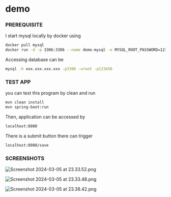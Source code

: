 # demo


### PREREQUISITE 
I start mysql locally by docker using
```bash
docker pull mysql
docker run -d -p 3306:3306 --name demo-mysql -e MYSQL_ROOT_PASSWORD=123456 -d mysql:latest
```

Accessing database can be
```bash
mysql -h xxx.xxx.xxx.xxx -p3306 -uroot -p123456
```

### TEST APP
you can test this program by clean and run
```bash
mvn clean install
mvn spring-boot:run
```

Then, application can be accessed by
```bash
localhost:8080
```

There is a submit button there can trigger
```bash
localhost:8080/save
```

### SCREENSHOTS

![Screenshot 2024-03-05 at 23.33.52.png](..%2F..%2F..%2FDesktop%2FScreenshot%202024-03-05%20at%2023.33.52.png)

![Screenshot 2024-03-05 at 23.33.48.png](..%2F..%2F..%2FDesktop%2FScreenshot%202024-03-05%20at%2023.33.48.png)

![Screenshot 2024-03-05 at 23.38.42.png](..%2F..%2F..%2FDesktop%2FScreenshot%202024-03-05%20at%2023.38.42.png)